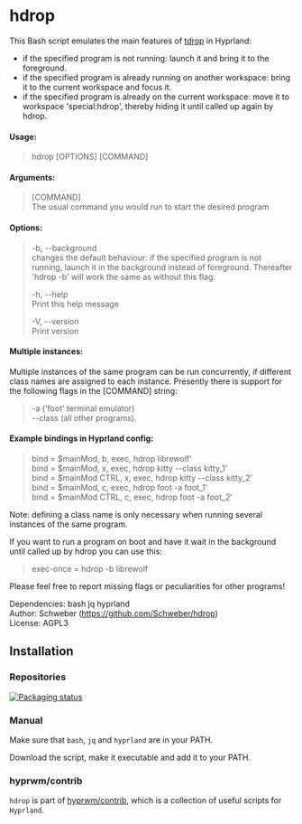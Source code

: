 # hdrop

This Bash script emulates the main features of [tdrop](https://github.com/noctuid/tdrop) in Hyprland:

- if the specified program is not running: launch it and bring it to the foreground.
- if the specified program is already running on another workspace: bring it to the current workspace and focus it.
- if the specified program is already on the current workspace: move it to workspace 'special:hdrop', thereby hiding it until called up again by hdrop.

#### Usage:

> hdrop [OPTIONS] [COMMAND]

#### Arguments:

> [COMMAND]  
> The usual command you would run to start the desired program

#### Options:

> -b, --background  
> changes the default behaviour: if the specified program is not running, launch it in the background instead of foreground. Thereafter 'hdrop -b' will work the same as without this flag.
>
> -h, --help  
> Print this help message
>
> -V, --version  
> Print version

#### Multiple instances:

Multiple instances of the same program can be run concurrently, if different class names are assigned to each instance. Presently there is support for the following flags in the [COMMAND] string:

> -a ('foot' terminal emulator)  
> --class (all other programs).

#### Example bindings in Hyprland config:

> bind = $mainMod, b, exec, hdrop librewolf'  
> bind = $mainMod, x, exec, hdrop kitty --class kitty_1'  
> bind = $mainMod CTRL, x, exec, hdrop kitty --class kitty_2'  
> bind = $mainMod, c, exec, hdrop foot -a foot_1'  
> bind = $mainMod CTRL, c, exec, hdrop foot -a foot_2'

Note: defining a class name is only necessary when running several instances of the same program.

If you want to run a program on boot and have it wait in the background until called up by hdrop you can use this:

> exec-once = hdrop -b librewolf

Please feel free to report missing flags or peculiarities for other programs!

Dependencies: bash jq hyprland  
Author: Schweber (https://github.com/Schweber/hdrop)  
License: AGPL3

## Installation

### Repositories

[![Packaging status](https://repology.org/badge/vertical-allrepos/hdrop.svg)](https://repology.org/project/hdrop/versions)

### Manual

Make sure that `bash`, `jq` and `hyprland` are in your PATH.

Download the script, make it executable and add it to your PATH.

### hyprwm/contrib

`hdrop` is part of [hyprwm/contrib](https://github.com/hyprwm/contrib), which is a collection of useful scripts for `Hyprland`.
